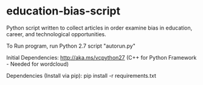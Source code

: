 # education-bias-script
Python script written to collect articles in order examine bias in education, career, and technological opportunities.

To Run program, run Python 2.7 script "autorun.py"

Initial Dependencies: http://aka.ms/vcpython27 (C++ for Python Framework - Needed for wordcloud)

Dependencies (Install via pip): pip install -r requirements.txt
